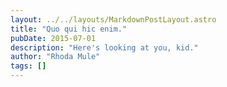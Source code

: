 ```yaml
---
layout: ../../layouts/MarkdownPostLayout.astro
title: "Quo qui hic enim."
pubDate: 2015-07-01
description: "Here's looking at you, kid."
author: "Rhoda Mule"
tags: []
---
```




